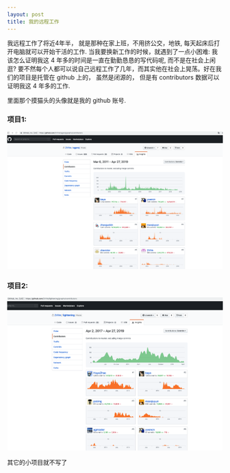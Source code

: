 ```yaml
---
layout: post
title: 我的远程工作
---
```


我远程工作了将近4年半， 就是那种在家上班，不用挤公交，地铁, 每天起床后打开电脑就可以开始干活的工作. 当我要换新工作的时候，就遇到了一点小困难: 我该怎么证明我这 4 年多的时间是一直在勤勤恳恳的写代码呢, 而不是在社会上闲逛?
要不然每个人都可以说自己远程工作了几年，而其实他在社会上晃荡。好在我们的项目是托管在 github 上的， 虽然是闭源的， 但是有 contributors 数据可以证明我这 4 年多的工作.

里面那个摸猫头的头像就是我的 github 账号.

### 项目1:

![ogproj](/images/Snip20190428_20.png)

### 项目2:
![lightening ](/images/Snip20190428_19.png)

其它的小项目就不写了

